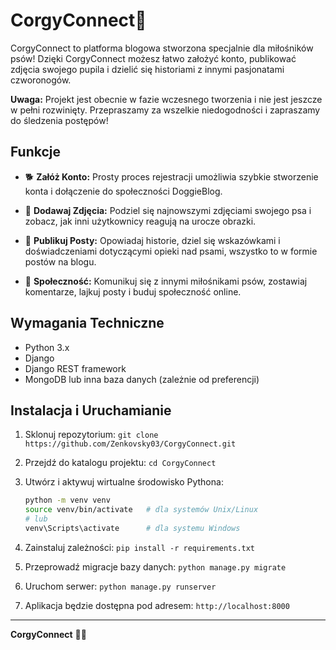 # CorgyConnect🐾

CorgyConnect to platforma blogowa stworzona specjalnie dla miłośników psów! Dzięki CorgyConnect możesz łatwo założyć konto, publikować zdjęcia swojego pupila i dzielić się historiami z innymi pasjonatami czworonogów.

**Uwaga:** Projekt jest obecnie w fazie wczesnego tworzenia i nie jest jeszcze w pełni rozwinięty. Przepraszamy za wszelkie niedogodności i zapraszamy do śledzenia postępów!
## Funkcje

- 🐕 **Załóż Konto:** Prosty proces rejestracji umożliwia szybkie stworzenie konta i dołączenie do społeczności DoggieBlog.

- 📸 **Dodawaj Zdjęcia:** Podziel się najnowszymi zdjęciami swojego psa i zobacz, jak inni użytkownicy reagują na urocze obrazki.

- 📝 **Publikuj Posty:** Opowiadaj historie, dziel się wskazówkami i doświadczeniami dotyczącymi opieki nad psami, wszystko to w formie postów na blogu.

- 🤝 **Społeczność:** Komunikuj się z innymi miłośnikami psów, zostawiaj komentarze, lajkuj posty i buduj społeczność online.

## Wymagania Techniczne

- Python 3.x
- Django
- Django REST framework
- MongoDB lub inna baza danych (zależnie od preferencji)

## Instalacja i Uruchamianie

1. Sklonuj repozytorium: `git clone https://github.com/Zenkovsky03/CorgyConnect.git`

2. Przejdź do katalogu projektu: `cd CorgyConnect`

3. Utwórz i aktywuj wirtualne środowisko Pythona:
    ```bash
    python -m venv venv
    source venv/bin/activate   # dla systemów Unix/Linux
    # lub
    venv\Scripts\activate      # dla systemu Windows
    ```

4. Zainstaluj zależności: `pip install -r requirements.txt`

5. Przeprowadź migracje bazy danych: `python manage.py migrate`

6. Uruchom serwer: `python manage.py runserver`

7. Aplikacja będzie dostępna pod adresem: `http://localhost:8000`

---

**CorgyConnect**  🐶✨ 

